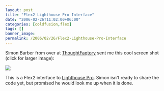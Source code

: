 ```yaml
---
layout: post
title: "Flex2 Lighthouse Pro Interface"
date: "2006-02-26T11:02:00+06:00"
categories: [coldfusion,flex]
tags: []
banner_image: 
permalink: /2006/02/26/Flex2-Lighthouse-Pro-Interface
---
```


Simon Barber from over at <a href="http://www.thoughtfaqtory.com">ThoughtFaqtory</a> sent me this cool screen shot (click for larger image):

<a href="http://www.raymondcamden.com/images/lhp_flex2.jpg"><img src="https://static.raymondcamden.com/images/cfjedi/lhp_flex2_small.jpg"></a>

This is a Flex2 interface to <a href="http://www.coldfusionjedi.com/projects/lhp">Lighthouse Pro</a>. Simon isn't ready to share the code yet, but promised he would look me up when it is done.